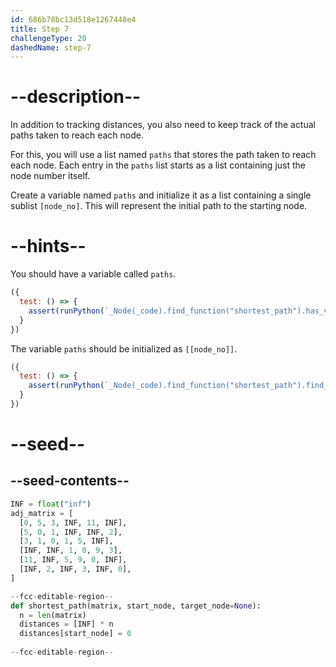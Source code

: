 ```yaml
---
id: 686b78bc13d518e1267448e4
title: Step 7
challengeType: 20
dashedName: step-7
---
```


# --description--

In addition to tracking distances, you also need to keep track of the actual paths taken to reach each node.

For this, you will use a list named `paths` that stores the path taken to reach each node. Each entry in the `paths` list starts as a list containing just the node number itself.

Create a variable named `paths` and initialize it as a list containing a single sublist `[node_no]`. This will represent the initial path to the starting node.

# --hints--

You should have a variable called `paths`.

```js
({
  test: () => {
    assert(runPython(`_Node(_code).find_function("shortest_path").has_variable("paths")`))
  }
})
```

The variable `paths` should be initialized as `[[node_no]]`.

```js
({
  test: () => {
    assert(runPython(`_Node(_code).find_function("shortest_path").find_variable("paths").is_equivalent("paths = [[node_no]]")`))
  }
})
```

# --seed--

## --seed-contents--

```py
INF = float("inf")
adj_matrix = [
  [0, 5, 3, INF, 11, INF],
  [5, 0, 1, INF, INF, 2],
  [3, 1, 0, 1, 5, INF],
  [INF, INF, 1, 0, 9, 3],
  [11, INF, 5, 9, 0, INF],
  [INF, 2, INF, 3, INF, 0],
]

--fcc-editable-region--
def shortest_path(matrix, start_node, target_node=None):
  n = len(matrix)
  distances = [INF] * n
  distances[start_node] = 0
  
--fcc-editable-region--
```
